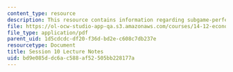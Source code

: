 ```yaml
---
content_type: resource
description: This resource contains information regarding subgame-perfect nash equilibrium.
file: https://ol-ocw-studio-app-qa.s3.amazonaws.com/courses/14-12-economic-applications-of-game-theory-fall-2012/bd9e085ddc6ac588af52505bb228177a_MIT14_12F12_chapter10.pdf
file_type: application/pdf
parent_uid: 1d5cdcdc-df20-f36d-bd2e-c608c7db237e
resourcetype: Document
title: Session 10 Lecture Notes
uid: bd9e085d-dc6a-c588-af52-505bb228177a
---
```

